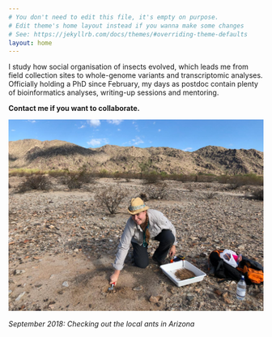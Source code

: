 ```yaml
---
# You don't need to edit this file, it's empty on purpose.
# Edit theme's home layout instead if you wanna make some changes
# See: https://jekyllrb.com/docs/themes/#overriding-theme-defaults
layout: home
---
```

I study how social organisation of insects evolved, which leads me from field collection sites to whole-genome variants and transcriptomic analyses. Officially holding a PhD since February, my days as postdoc contain plenty of bioinformatics analyses, writing-up sessions and mentoring.

**Contact me if you want to collaborate.**


![sampling ants in Arizona desert](assets/2018-09-25-south-mountain-park-fieldwork.jpeg)


 _September 2018: Checking out the local ants in Arizona_
